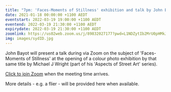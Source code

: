 ```yaml
---
title: "7pm: 'Faces-Moments of Stillness' exhibition and talk by John Bayot and Michael J Wright"
date: 2021-01-18 00:00:00 +1100 AEDT
eventstart: 2022-03-19 19:00:00 +1100 AEDT
eventend: 2022-03-19 21:30:00 +1100 AEDT
expirydate: 2022-03-19 21:30:00 +1100 AEDT
zoomlink: https://us02web.zoom.us/j/89832027177?pwd=L1NDZytIb2MrU0pHMkJ4SVJBdG5EQT09
img: images/sydID.jpg
---
```


John Bayot will present a talk during via Zoom on the subject of 'Faces-Moments of Stillness' at the opening of a colour photo exhibition by that same title by Michael J Wright (part of his 'Aspects of Street Art' series).

[Click to join Zoom](https://us02web.zoom.us/j/89832027177?pwd=L1NDZytIb2MrU0pHMkJ4SVJBdG5EQT09) when the meeting time arrives.

More details - e.g. a flier - will be provided here when available.
